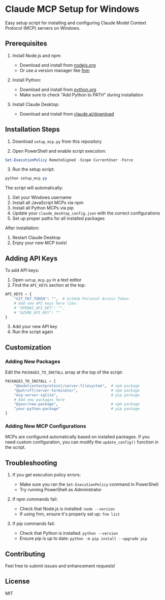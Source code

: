 # Claude MCP Setup for Windows

Easy setup script for installing and configuring Claude Model Context Protocol (MCP) servers on Windows.

## Prerequisites

1. Install Node.js and npm:
   - Download and install from [nodejs.org](https://nodejs.org/)
   - Or use a version manager like [fnm](https://github.com/Schniz/fnm)

2. Install Python:
   - Download and install from [python.org](https://python.org/)
   - Make sure to check "Add Python to PATH" during installation

3. Install Claude Desktop:
   - Download and install from [claude.ai/download](https://claude.ai/download)

## Installation Steps

1. Download `setup_mcp.py` from this repository

2. Open PowerShell and enable script execution:
```powershell
Set-ExecutionPolicy RemoteSigned -Scope CurrentUser -Force
```

3. Run the setup script:
```powershell
python setup_mcp.py
```

The script will automatically:
1. Get your Windows username
2. Install all JavaScript MCPs via npm
3. Install all Python MCPs via pip
4. Update your `claude_desktop_config.json` with the correct configurations
5. Set up proper paths for all installed packages

After installation:
1. Restart Claude Desktop
2. Enjoy your new MCP tools!

## Adding API Keys

To add API keys:
1. Open `setup_mcp.py` in a text editor
2. Find the `API_KEYS` section at the top:
```python
API_KEYS = {
    "GIT_PAT_TOKEN": "",  # GitHub Personal Access Token
    # Add new API keys here like:
    # "OPENAI_API_KEY": "",
    # "AZURE_API_KEY": ""
}
```
3. Add your new API key
4. Run the script again

## Customization

### Adding New Packages
Edit the `PACKAGES_TO_INSTALL` array at the top of the script:
```python
PACKAGES_TO_INSTALL = [
    "@modelcontextprotocol/server-filesystem",  # npm package
    "@patruff/server-terminator",               # npm package
    "mcp-server-sqlite",                        # pip package
    # Add new packages here
    "@your/new-package",                        # npm package
    "your-python-package"                       # pip package
]
```

### Adding New MCP Configurations
MCPs are configured automatically based on installed packages. If you need custom configuration, you can modify the `update_config()` function in the script.

## Troubleshooting

1. If you get execution policy errors:
   - Make sure you ran the `Set-ExecutionPolicy` command in PowerShell
   - Try running PowerShell as Administrator

2. If npm commands fail:
   - Check that Node.js is installed: `node --version`
   - If using fnm, ensure it's properly set up: `fnm list`

3. If pip commands fail:
   - Check that Python is installed: `python --version`
   - Ensure pip is up to date: `python -m pip install --upgrade pip`

## Contributing

Feel free to submit issues and enhancement requests!

## License

MIT
